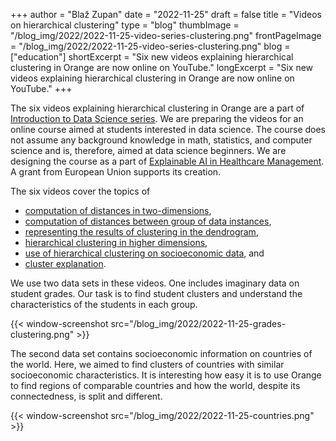 +++
author = "Blaž Zupan"
date = "2022-11-25"
draft = false
title = "Videos on hierarchical clustering"
type = "blog"
thumbImage = "/blog_img/2022/2022-11-25-video-series-clustering.png"
frontPageImage = "/blog_img/2022/2022-11-25-video-series-clustering.png"
blog = ["education"]
shortExcerpt = "Six new videos explaining hierarchical clustering in Orange are now online on YouTube."
longExcerpt = "Six new videos explaining hierarchical clustering in Orange are now online on YouTube."
+++

The six videos explaining hierarchical clustering in Orange are a part of [Introduction to Data Science series](https://www.youtube.com/playlist?list=PLmNPvQr9Tf-b_SuBdoRsuNhTmaHJ0eKab). We are preparing the videos for an online course aimed at students interested in data science. The course does not assume any background knowledge in math, statistics, and computer science and is, therefore, aimed at data science beginners. We are designing the course as a part of [Explainable AI in Healthcare Management](http://xaim.eu). A grant from European Union supports its creation. 

The six videos cover the topics of
- [computation of distances in two-dimensions](https://www.youtube.com/watch?v=RaIejqIs0rs&list=PLmNPvQr9Tf-b_SuBdoRsuNhTmaHJ0eKab&index=5),
- [computation of distances between group of data instances](https://www.youtube.com/watch?v=ZiOv5YAiE4I&list=PLmNPvQr9Tf-b_SuBdoRsuNhTmaHJ0eKab&index=6),
- [representing the results of clustering in the dendrogram](https://www.youtube.com/watch?v=UYz5vIxH_UI&list=PLmNPvQr9Tf-b_SuBdoRsuNhTmaHJ0eKab&index=7),
- [hierarchical clustering in higher dimensions](https://www.youtube.com/watch?v=ypAnhu_fB6I&list=PLmNPvQr9Tf-b_SuBdoRsuNhTmaHJ0eKab&index=8),
- [use of hierarchical clustering on socioeconomic data](https://www.youtube.com/watch?v=j_iqLi-NHFs&list=PLmNPvQr9Tf-b_SuBdoRsuNhTmaHJ0eKab&index=9), and
- [cluster explanation](https://www.youtube.com/watch?v=e58cKDfWzyA&list=PLmNPvQr9Tf-b_SuBdoRsuNhTmaHJ0eKab&index=10).

We use two data sets in these videos. One includes imaginary data on student grades. Our task is to find student clusters and understand the characteristics of the students in each group.

{{< window-screenshot src="/blog_img/2022/2022-11-25-grades-clustering.png" >}} 

The second data set contains socioeconomic information on countries of the world. Here, we aimed to find clusters of countries with similar socioeconomic characteristics. It is interesting how easy it is to use Orange to find regions of comparable countries and how the world, despite its connectedness, is split and different.

{{< window-screenshot src="/blog_img/2022/2022-11-25-countries.png" >}} 



